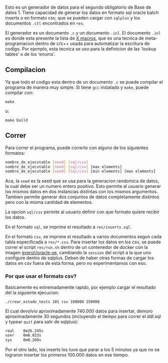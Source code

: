 Esto es un generador de datos para el segundo obligatorio de Base de datos 1. Tiene capacidad de generar los datos en formato sql oracle batch inserts o en formato csv, que se pueden cargar con `sqlplus` y los documentos `.ctl` encontrados en `res`. 

El generador es un documento `.c` y un documento `.inl`. El documento `.inl` es donde esta presente la lista de [X macros](https://en.wikipedia.org/wiki/X_macro), que es una tecnica de meta-programacion dentro de c/c++ usada para automatizar la escritura de codigo. 
Por ejemplo, esta tecnica se uso para la definicion de las 'lookup tables' o de los 'enums'.

## Compilacion

Ya que todo el codigo esta dentro de un documento `.c` se puede compilar el programa de manera muy simple. 
Si tiene `gcc` instalado y `make`, puede compilar con:
```
make
```
o: 
```
make build
```

## Correr 

Para correr el programa, puede correrlo con alguno de los siguientes formatos: 

```bash
nombre_de_ejecutable [seed] [sql/csv]
nombre_de_ejecutable [seed] [sql/csv] [max elements]
nombre_de_ejecutable [seed] [sql/csv] [min elements] [max elements]
```

Aca, la `seed` es la seed que se usa para la generacion randomica de datos, la cual debe ser un numero entero positivo. 
Esto permite al usuario generar los mismos datos en dos instancias distintas con los mismos argumentos. 
Tambien permite generar dos conjuntos de datos completamente distintos pero con la misma cantidad de elementos. 

La opcion `sql/csv` permite al usuario definir con que formato quiere recibir los datos. 

En el formato `sql`, se imprime el resultado a `res/inserts.sql`. 

En el formato `csv`, se imprime el resultado a varios documentos segun cada tabla especificada a `res/*.csv`. 
Para insertar los datos en los csv, se puede correr el script `res/run.sh` dentro de un contenedor de docker con la imagen [gvenzl/oracle-xe](https://hub.docker.com/r/gvenzl/oracle-xe), cambiando la `session` del script a la que uno configure dentro de sqlplus. 
Deben de haber otras formas de cargar los datos en csv fuera de esta forma, pero no experimentamos con eso. 

### Por que usar el formato csv?  

Basicamente es extremadamente rapido, por ejemplo cargar el resultado del la siguiente ejecucion: 

```
./crear_estado_tests 101 csv 100000 150000
```

El cual devolvio aproximadamente 740.000 datos para insertar, demoro aproximadamente 30 segundos (incluyendo el tiempo para correr el ddl.sql y typear `quit` para salir de sqlplus): 

```bash
real    0m26.245s
user    0m0.823s
sys     0m0.268s
```

Por el otro lado, los inserts los tuve que parar a los 5 minutos ya que no se lograron insertar los primeros 100.000 datos en ese tiempo. 
